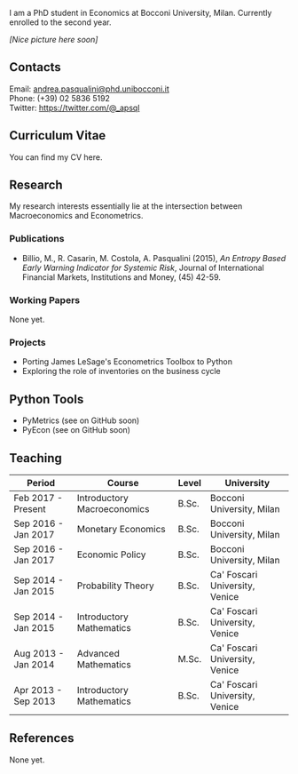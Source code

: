 I am a PhD student in Economics at Bocconi University, Milan.
Currently enrolled to the second year.

*[Nice picture here soon]*

## Contacts
Email: <andrea.pasqualini@phd.unibocconi.it><br>
Phone: (+39) 02 5836 5192<br>
Twitter: <https://twitter.com/@_apsql>


## Curriculum Vitae
You can find my CV here.


## Research
My research interests essentially lie at the intersection between Macroeconomics and Econometrics.


### Publications
* Billio, M., R. Casarin, M. Costola, A. Pasqualini (2015), *An Entropy Based Early Warning Indicator for Systemic Risk*, Journal of International Financial Markets, Institutions and Money, (45) 42-59.


### Working Papers
None yet.


### Projects
* Porting James LeSage's Econometrics Toolbox to Python
* Exploring the role of inventories on the business cycle


## Python Tools
* PyMetrics (see on GitHub soon)
* PyEcon (see on GitHub soon)

## Teaching

| Period              | Course                      | Level | University                     |
| --------------------|-----------------------------|-------|------------------------------- |
| Feb 2017 - Present  | Introductory Macroeconomics | B.Sc. | Bocconi University, Milan      |
| Sep 2016 - Jan 2017 | Monetary Economics          | B.Sc. | Bocconi University, Milan      |
| Sep 2016 - Jan 2017 | Economic Policy             | B.Sc. | Bocconi University, Milan      |
| Sep 2014 - Jan 2015 | Probability Theory          | B.Sc. | Ca' Foscari University, Venice |
| Sep 2014 - Jan 2015 | Introductory Mathematics    | B.Sc. | Ca' Foscari University, Venice |
| Aug 2013 - Jan 2014 | Advanced Mathematics        | M.Sc. | Ca' Foscari University, Venice |
| Apr 2013 - Sep 2013 | Introductory Mathematics    | B.Sc. | Ca' Foscari University, Venice |


## References
None yet.

